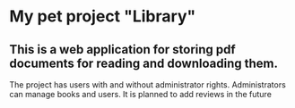 <h1>My pet project "Library"</h1>
<h2>This is a web application for storing pdf documents for reading and downloading them.</h2>
The project has users with and without administrator rights. 
Administrators can manage books and users. It is planned to add reviews in the future
